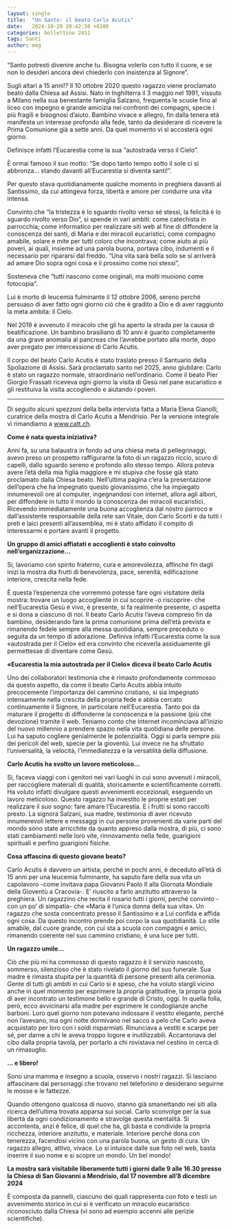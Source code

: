 ```yaml
---
layout: single
title:  "Un Santo: il beato Carlo Acutis"
date:   2024-10-29 20:42:50 +0200
categories: bollettino 2411
tags: Santi
author: meg
---
```


“Santo potresti divenire anche tu. Bisogna volerlo con tutto il cuore,
e se non lo desideri ancora devi chiederlo con insistenza al Signore”.

Sugli altari a 15 anni!? Il 10 ottobre 2020 questo ragazzo viene proclamato beato dalla Chiesa ad Assisi. Nato in Inghilterra il 3 maggio nel 1991, vissuto a Milano nella sua benestante famiglia Salzano, frequenta le scuole fino al liceo con impegno e grande amicizia nei confronti dei compagni, specie i più fragili e bisognosi d’aiuto. Bambino vivace e allegro, fin dalla tenera età manifesta un interesse profondo alla fede, tanto da desiderare di ricevere la Prima Comunione già a sette anni. Da quel momento vi si accosterà ogni giorno.

Definisce infatti l’Eucarestia come la sua “autostrada verso il Cielo”.

È ormai famoso il suo motto: “Se dopo tanto tempo sotto il sole ci si abbronza… stando davanti all’Eucarestia si diventa santi!”.

Per questo stava quotidianamente qualche momento in preghiera davanti al Santissimo, da cui attingeva forza, libertà e amore per condurre una vita intensa.

Convinto che
“la tristezza è lo sguardo rivolto verso sé stessi, la felicità è lo sguardo rivolto verso Dio”,
si spende in vari ambiti: come catechista in parrocchia; come informatico per realizzare siti web al fine di diffondere la conoscenza dei santi, di Maria e dei miracoli eucaristici; come compagno amabile, solare e mite per tutti coloro che incontrava; come aiuto ai più poveri, ai quali, insieme ad una parola buona, portava cibo, indumenti e il necessario per ripararsi dal freddo.
“Una vita sarà bella solo se si arriverà ad amare Dio
sopra ogni cosa e il prossimo come noi stessi”,

Sosteneva che
“tutti nascono come originali, ma molti muoiono come fotocopia”.

Lui è morto di leucemia fulminante il 12 ottobre 2006, sereno perché persuaso di aver fatto ogni giorno ciò che è gradito a Dio e 
di aver raggiunto la meta ambita: il Cielo.

Nel 2019 è avvenuto il miracolo che gli ha aperto la strada per la causa di beatificazione.
Un bambino brasiliano di 10 anni è guarito completamente da una grave anomalia
al pancreas che l’avrebbe portato alla morte, dopo aver pregato per
intercessione di Carlo Acutis.

Il corpo del beato Carlo Acutis è stato traslato presso il Santuario della Spoliazione di Assisi. Sarà proclamato santo nel 2025, anno giubilare: Carlo è stato un ragazzo normale, straordinario nell’ordinario. Come il beato Pier Giorgio Frassati riceveva ogni giorno la visita di Gesù nel pane eucaristico e gli restituiva la visita accogliendo e aiutando i poveri.

---

Di seguito alcuni spezzoni della bella intervista fatta a Maria Elena Gianolli, curatrice della mostra di Carlo Acutis a Mendrisio. Per la versione integrale vi rimandiamo a www.catt.ch.

**Come è nata questa iniziativa?**

Anni fa, su una balaustra in fondo ad una chiesa meta di pellegrinaggi, avevo preso un prospetto raffigurante la foto di un ragazzo riccio, scuro di capelli, dallo sguardo sereno e profondo allo stesso tempo. Allora poteva avere l’età della mia figlia maggiore e mi stupiva che fosse già stato proclamato dalla Chiesa beato. Nell’ultima pagina c’era la presentazione dell’opera che ha impegnato questo giovanissimo, che ha impiegato innumerevoli ore al computer, ingegnandosi con internet, allora agli albori, per diffondere in tutto il mondo la conoscenza dei miracoli eucaristici. Ricevendo immediatamente una buona accoglienza dal nostro parroco e dall’assistente responsabile della rete san Vitale, don Carlo Scorti e da tutti i preti e laici presenti all’assemblea, mi è stato affidato il compito di interessarmi e portare avanti il progetto.


**Un gruppo di amici affiatati e accoglienti è stato coinvolto nell’organizzazione…**

Si, lavoriamo con spirito fraterno, cura e amorevolezza, affinché fin dagli inizi la mostra dia frutti di benevolenza, pace, serenità, edificazione interiore, crescita nella fede.

È questa l’esperienza che vorremmo potesse fare ogni visitatore della mostra: trovare un luogo accogliente in cui scoprire -o riscoprire- che nell’Eucarestia Gesù è vivo, è presente, si fa realmente presente, ci aspetta e si dona a ciascuno di noi. Il beato Carlo Acutis l’aveva compreso fin da bambino, desiderando fare la prima comunione prima dell’età prevista e rimanendo fedele sempre alla messa quotidiana, sempre preceduto o seguita da un tempo di adorazione. Definiva infatti l’Eucarestia come la sua «autostrada per il Cielo» ed era convinto che riceverla assiduamente gli permettesse di diventare come Gesù.

**«Eucarestia la mia autostrada per il Cielo» diceva il beato Carlo Acutis**

Uno dei collaboratori testimonia che è rimasto profondamente commosso da questo aspetto, da come il beato Carlo Acutis abbia intuito precocemente l’importanza del cammino cristiano, si sia impegnato intensamente nella crescita della propria fede e abbia cercato continuamente il Signore, in particolare nell’Eucarestia. Tanto poi da maturare il progetto di diffonderne la conoscenza e la passione (più che devozione) tramite il web. Teniamo conto che internet incominciava all’inizio del nuovo millennio a prendere spazio nella vita quotidiana delle persone. Lui ha saputo cogliere genialmente le potenzialità. Oggi si parla sempre più dei pericoli del web, specie per la gioventù. Lui invece ne ha sfruttato l’universalità, la velocità, l’immediatezza e la versatilità della diffusione.

**Carlo Acutis ha svolto un lavoro meticoloso…**

Si, faceva viaggi con i genitori nei vari luoghi in cui sono avvenuti i miracoli, per raccogliere materiali di qualità, storicamente e scientificamente corretti. Ha voluto infatti divulgare questi avvenimenti eccezionali, eseguendo un lavoro meticoloso. Questo ragazzo ha investito le proprie estati per realizzare il suo sogno: fare amare l’Eucarestia. E i frutti si sono raccolti presto. La signora Salzani, sua madre, testimonia di aver ricevuto innumerevoli lettere e messaggi in cui persone provenienti da varie parti del mondo sono state arricchite da quanto appreso dalla mostra, di più, ci sono stati cambiamenti nelle loro vite, rinnovamento nella fede, guarigioni spirituali e perfino guarigioni fisiche.

**Cosa affascina di questo giovane beato?**

Carlo Acutis è davvero un artista, perché in pochi anni, è deceduto all’età di 15 anni per una leucemia fulminante, ha saputo fare della sua vita un capolavoro -come invitava papa Giovanni Paolo II alla Giornata Mondiale della Gioventù a Cracovia-. E’ riuscito a farlo anzitutto attraverso la preghiera. Un ragazzino che recita il rosario tutti i giorni, perché convinto -con un po’ di simpatia- che «Maria è l’unica donna della sua vita». Un ragazzo che sosta concentrato presso il Santissimo e a Lui confida e affida ogni cosa. Da questo incontro prende poi corpo la sua quotidianità. Lo stile amabile, dal cuore grande, con cui sta a scuola con compagni e amici, rimanendo coerente nel suo cammino cristiano, è una luce per tutti.

**Un ragazzo umile…**

Ciò che più mi ha commosso di questo ragazzo è il servizio nascosto, sommerso, silenzioso che è stato rivelato il giorno del suo funerale. Sua madre è rimasta stupita per la quantità di persone presenti alla cerimonia. Gente di tutti gli ambiti in cui Carlo si è speso, che ha voluto stargli vicino anche in quel momento per esprimere la propria gratitudine, la propria gioia di aver incontrato un testimone bello e grande di Cristo, oggi. In quella folla, però, ecco avvicinarsi alla madre per esprimere le condoglianze anche barboni. Loro quel giorno non potevano indossare il vestito elegante, perché non l’avevano, ma ogni notte dormivano nel sacco a pelo che Carlo aveva acquistato per loro con i soldi risparmiati. Rinunciava a vestiti e scarpe per sé, per darne a chi le aveva troppo logore e inutilizzabili. Accantonava del cibo dalla propria tavola, per portarlo a chi rovistava nel cestino in cerca di un rimasuglio.

**… e libero!**

Sono una mamma e insegno a scuola, osservo i nostri ragazzi. Si lasciano affascinare dai personaggi che trovano nel telefonino e desiderano seguirne le mosse e le fattezze.

Quando ottengono qualcosa di nuovo, stanno già smanettando nei siti alla ricerca dell’ultima trovata apparsa sui social. Carlo sconvolge per la sua libertà da ogni condizionamento e stravolge questa mentalità. Si accontenta, anzi è felice, di quel che ha, gli basta e condivide la propria ricchezza, interiore anzitutto, e materiale. Interiore perché dona con tenerezza, facendosi vicino con una parola buona, un gesto di cura. Un ragazzo allegro, attivo, vivace. Lo si intuisce dalle sue foto nel web, basta inserire il suo nome e si scopre un mondo. Un bel mondo!

**La mostra sarà visitabile liberamente tutti i giorni dalle 9 alle 16.30
presso la Chiesa di San Giovanni a Mendrisio,
dal 17 novembre all’8 dicembre 2024**

È composta da pannelli, ciascuno dei quali rappresenta con foto e testi un avvenimento storico in cui si è verificato un miracolo eucaristico riconosciuto dalla Chiesa
(vi sono ad esempio accenni alle perizie scientifiche).


